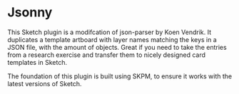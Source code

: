 # Jsonny

This Sketch plugin is a modifcation of json-parser by Koen Vendrik. It duplicates a template artboard with layer names matching the keys in a JSON file, with the amount of objects. Great if you need to take the entries from a research exercise and transfer them to nicely designed card templates in Sketch. 

The foundation of this plugin is built using SKPM, to ensure it works with the latest versions of Sketch.

